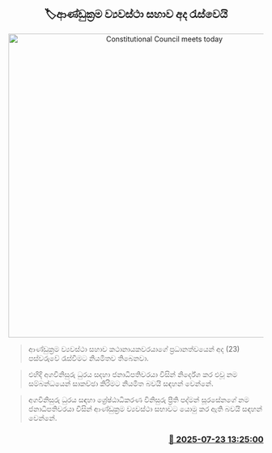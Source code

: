 <p align='center'><b><h2 align='center' title='Constitutional Council meets today'>🏷ආණ්ඩුක්‍රම ව්‍යවස්ථා සහාව අද රැස්වෙයි</h2></b></p>
<p align='center'><img src='https://helakuru.sgp1.cdn.digitaloceanspaces.com/esana/images/lib/parliment-archived.jpg' width='600' alt='Constitutional Council meets today'></p>

> ආණ්ඩුක්‍රම ව්‍යවස්ථා සහාව කථානායකවරයාගේ ප්‍රධානත්වයෙන් අද (23) පස්වරුවේ රැස්වීමට නියමිතව තිබෙනවා.

> එහිදි අගවිනිසුරු ධුරය සදහා ජනාධිපතිවරයා විසින් නිර්දේශ කර එවූ නම සම්බන්ධයෙන් සාකච්ඡා කිරිමට නියමිත බවයි සඳහන් වෙන්නේ.

> අගවිනිසුරු ධුරය සඳහා ශ්‍රේෂ්ඨාධිකරණ විනිසුරු ප්‍රීති පද්මන් සූරසේනගේ නම ජනාධිපතිවරයා විසින් ආණ්ඩුක්‍රම ව්‍යවස්ථා සභාවට යොමු කර ඇති බවයි සඳහන් වෙන්නේ.



<h3 align='right'><a href='https://www.helakuru.lk/esana/p/112094/'>📅 2025-07-23 13:25:00</a></h3>
